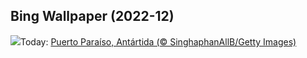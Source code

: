## Bing Wallpaper (2022-12)
![](https://www.bing.com/th?id=OHR.AntarcticaDay_ES-ES2524546522_UHD.jpg&w=1000)Today: [Puerto Paraíso, Antártida (© SinghaphanAllB/Getty Images)](https://www.bing.com/th?id=OHR.AntarcticaDay_ES-ES2524546522_UHD.jpg)